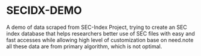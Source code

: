 # SECIDX-DEMO
A demo of data scraped from SEC-Index Project, trying to create an SEC index database that helps researchers better use of SEC files with easy and fast accesses while allowing high level of customization base on need.note all these data are from primary algorithm, which is not optimal. 
